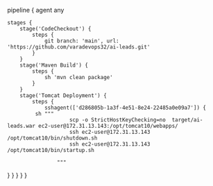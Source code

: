 pipeline {
    agent any

    stages {
        stage('CodeCheckout') {
            steps {
                git branch: 'main', url: 'https://github.com/varadevops32/ai-leads.git'
            }
        }
        stage('Maven Build') {
            steps {
                sh 'mvn clean package'
            }
        }
        stage('Tomcat Deployment') {
            steps {
                sshagent(['d286805b-1a3f-4e51-8e24-22485a0e09a7']) {
             sh """
                        scp -o StrictHostKeyChecking=no  target/ai-leads.war ec2-user@172.31.13.143:/opt/tomcat10/webapps/
                        ssh ec2-user@172.31.13.143    /opt/tomcat10/bin/shutdown.sh
                        ssh ec2-user@172.31.13.143    /opt/tomcat10/bin/startup.sh
                    
                    """

}
            }
        }
    }
} 
